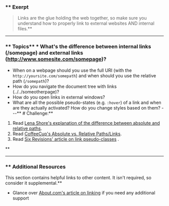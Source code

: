### ** Exerpt
>Links are the glue holding the web together, so make sure you understand how to properly link to external websites AND internal files.** 

---


### ** Topics** * What's the difference between internal links (/somepage) and external links (http://www.somesite.com/somepage)?
* When on a webpage should you use the full URI (with the `http://yoursite.com/somepath`) and when should you use the relative path (`/somepath`)?
* How do you navigate the document tree with links (../../someotherpage)?
* How do you open links in external windows?
* What are all the possible pseudo-states (e.g. `:hover`) of a link and when are they actually activated?  How do you change styles based on them?
---** # Challenge:** <div class="lesson-content__panel" markdown="1">
1. Read [Lena Shore's explanation of the difference between absolute and relative paths](http://www.lenashore.com/2011/12/the-difference-between-absolute-and-relative-paths/).
2. Read [CoffeeCup's Absolute vs. Relative Paths/Links](https://www.coffeecup.com/help/articles/absolute-vs-relative-pathslinks/).
3. Read [Six Revisions' article on link pseudo-classes](http://sixrevisions.com/css/link-pseudo-classes/) .
</div>** 

---


### ** Additional Resources
This section contains helpful links to other content. It isn't required, so consider it supplemental.** 

* Glance over [About.com's article on linking](http://webdesign.about.com/od/beginningtutorials/a/aa040502a.htm) if you need any additional support
